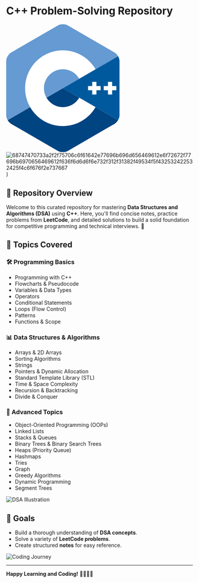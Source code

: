 # C++ Problem-Solving Repository

<?xml version="1.0" encoding="utf-8"?>
<!-- Generator: Adobe Illustrator 16.0.4, SVG Export Plug-In . SVG Version: 6.00 Build 0)  -->
<!DOCTYPE svg PUBLIC "-//W3C//DTD SVG 1.1//EN" "http://www.w3.org/Graphics/SVG/1.1/DTD/svg11.dtd">
<svg version="1.1" id="Layer_1" xmlns="http://www.w3.org/2000/svg" xmlns:xlink="http://www.w3.org/1999/xlink" x="0px" y="0px"
	 width="306px" height="344.35px" viewBox="0 0 306 344.35" enable-background="new 0 0 306 344.35" xml:space="preserve">
<path fill="#00599C" d="M302.107,258.262c2.401-4.159,3.893-8.845,3.893-13.053V99.14c0-4.208-1.49-8.893-3.892-13.052L153,172.175
	L302.107,258.262z"/>
<path fill="#004482" d="M166.25,341.193l126.5-73.034c3.644-2.104,6.956-5.737,9.357-9.897L153,172.175L3.893,258.263
	c2.401,4.159,5.714,7.793,9.357,9.896l126.5,73.034C147.037,345.401,158.963,345.401,166.25,341.193z"/>
<path fill="#659AD2" d="M302.108,86.087c-2.402-4.16-5.715-7.793-9.358-9.897L166.25,3.156c-7.287-4.208-19.213-4.208-26.5,0
	L13.25,76.19C5.962,80.397,0,90.725,0,99.14v146.069c0,4.208,1.491,8.894,3.893,13.053L153,172.175L302.108,86.087z"/>
<g>
	<path fill="#FFFFFF" d="M153,274.175c-56.243,0-102-45.757-102-102s45.757-102,102-102c36.292,0,70.139,19.53,88.331,50.968
		l-44.143,25.544c-9.105-15.736-26.038-25.512-44.188-25.512c-28.122,0-51,22.878-51,51c0,28.121,22.878,51,51,51
		c18.152,0,35.085-9.776,44.191-25.515l44.143,25.543C223.142,254.644,189.294,274.175,153,274.175z"/>
</g>
<g>
	<polygon fill="#FFFFFF" points="255,166.508 243.666,166.508 243.666,155.175 232.334,155.175 232.334,166.508 221,166.508 
		221,177.841 232.334,177.841 232.334,189.175 243.666,189.175 243.666,177.841 255,177.841 	"/>
</g>
<g>
	<polygon fill="#FFFFFF" points="297.5,166.508 286.166,166.508 286.166,155.175 274.834,155.175 274.834,166.508 263.5,166.508 
		263.5,177.841 274.834,177.841 274.834,189.175 286.166,189.175 286.166,177.841 297.5,177.841 	"/>
</g>
</svg>
![68747470733a2f2f75706c6f61642e77696b696d656469612e6f72672f77696b6970656469612f636f6d6d6f6e732f312f31382f49534f5f432532422532425f4c6f676f2e737667](https://github.com/user-attachments/assets/8a727af6-d499-46be-9b7a-7ee62909883a)
)

## 🚀 Repository Overview
Welcome to this curated repository for mastering **Data Structures and Algorithms (DSA)** using **C++**. Here, you'll find concise notes, practice problems from **LeetCode**, and detailed solutions to build a solid foundation for competitive programming and technical interviews. 🌟

## 📂 Topics Covered

### 🛠 Programming Basics
- Programming with C++
- Flowcharts & Pseudocode
- Variables & Data Types
- Operators
- Conditional Statements
- Loops (Flow Control)
- Patterns
- Functions & Scope

### 📊 Data Structures & Algorithms
- Arrays & 2D Arrays
- Sorting Algorithms
- Strings
- Pointers & Dynamic Allocation
- Standard Template Library (STL)
- Time & Space Complexity
- Recursion & Backtracking
- Divide & Conquer

### 🌳 Advanced Topics
- Object-Oriented Programming (OOPs)
- Linked Lists
- Stacks & Queues
- Binary Trees & Binary Search Trees
- Heaps (Priority Queue)
- Hashmaps
- Tries
- Graph
- Greedy Algorithms
- Dynamic Programming
- Segment Trees

![DSA Illustration](https://cdn.programiz.com/sites/tutorial2program/files/algorithm-design-techniques.png)

## 🎯 Goals
- Build a thorough understanding of **DSA concepts**.
- Solve a variety of **LeetCode problems**.
- Create structured **notes** for easy reference.

![Coding Journey](https://cdn-images-1.medium.com/max/1200/1*zqzJMnxFwvGchm_hLGQzzA.png)

---
**Happy Learning and Coding!** 👨‍💻👩‍💻
